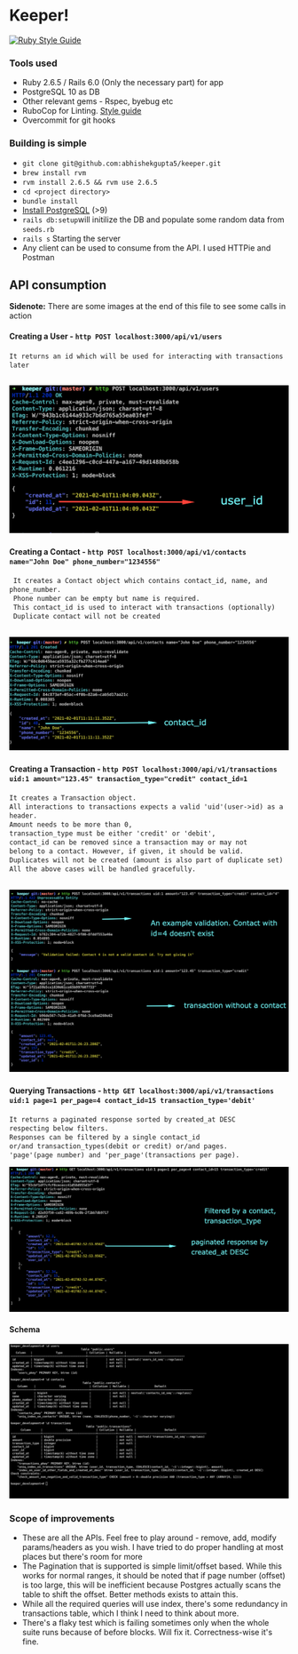 # Keeper!

[![Ruby Style Guide](https://img.shields.io/badge/code_style-rubocop-brightgreen.svg)](https://github.com/rubocop-hq/rubocop)
### Tools used
* Ruby 2.6.5 / Rails 6.0 (Only the necessary part) for app
* PostgreSQL 10 as DB
* Other relevant gems - Rspec, byebug etc
* RuboCop for Linting. [Style guide](https://github.com/rubocop-hq/ruby-style-guide)
* Overcommit for git hooks

### Building is simple
* `git clone git@github.com:abhishekgupta5/keeper.git`
* `brew install rvm`
* `rvm install 2.6.5 && rvm use 2.6.5`
* `cd <project directory>`
* `bundle install`
* [Install PostgreSQL](https://www.postgresql.org/docs/10/tutorial-install.html) (>9)
* `rails db:setup`will initilize the DB and populate some random data from `seeds.rb` 
* `rails s` Starting the server
* Any client can be used to consume from the API. I used HTTPie and Postman

## API consumption
**Sidenote:** There are some images at the end of this file to see some calls in action

 #### Creating a User - `http POST localhost:3000/api/v1/users`
    It returns an id which will be used for interacting with transactions later
 ![Creating User](https://github.com/abhishekgupta5/keeper/blob/master/img/create_user.png?raw=true)
----
#### Creating a Contact - `http POST localhost:3000/api/v1/contacts name="John Doe" phone_number="1234556"`
     It creates a Contact object which contains contact_id, name, and phone_number.
     Phone number can be empty but name is required.
     This contact_id is used to interact with transactions (optionally)
     Duplicate contact will not be created
   ![Creating Contact](https://github.com/abhishekgupta5/keeper/blob/master/img/create_contact.png?raw=true)
----
#### Creating a Transaction -  `http POST localhost:3000/api/v1/transactions uid:1 amount="123.45" transaction_type="credit" contact_id=1`
    It creates a Transaction object.
    All interactions to transactions expects a valid 'uid'(user->id) as a header.
    Amount needs to be more than 0,
    transaction_type must be either 'credit' or 'debit',
    contact_id can be removed since a transaction may or may not
    belong to a contact. However, if given, it should be valid.
    Duplicates will not be created (amount is also part of duplicate set)
    All the above cases will be handled gracefully.
  ![Creating Transaction](https://github.com/abhishekgupta5/keeper/blob/master/img/create_transaction.png?raw=true)
----
#### Querying Transactions - `http GET localhost:3000/api/v1/transactions uid:1 page=1 per_page=4 contact_id=15 transaction_type='debit'`
    It returns a paginated response sorted by created_at DESC
    respecting below filters.
    Responses can be filtered by a single contact_id
    or/and transaction_types(debit or credit) or/and pages.
    'page'(page number) and 'per_page'(transactions per page).
  ![Querying Transactions](https://github.com/abhishekgupta5/keeper/blob/master/img/getting_filtered_transaction.png?raw=true)

#### Schema
![Querying Transactions](https://github.com/abhishekgupta5/keeper/blob/master/img/db_schema.png?raw=true)  

###  Scope of improvements
*  These are all the APIs. Feel free to play around - remove, add,  modify params/headers as you wish. I have tried to do proper handling at most places but there's room for more
* The Pagination that is supported is simple limit/offset based. While this works for normal ranges, it should be noted that if page number (offset) is too large, this will be inefficient because Postgres actually scans the table to shift the offset. Better methods exists to attain this.
* While all the required queries will use index, there's some redundancy in transactions table, which I think I need to think about more.
* There's a flaky test which is failing sometimes only when the whole suite runs because of before blocks. Will fix it. Correctness-wise it's fine.
